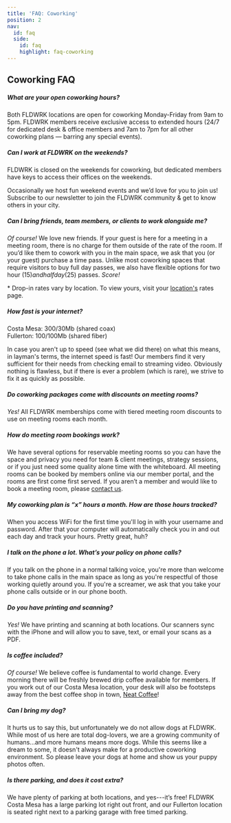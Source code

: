 ```yaml
---
title: 'FAQ: Coworking'
position: 2
nav:
  id: faq
  side:
    id: faq
    highlight: faq-coworking
---
```


## Coworking FAQ

##### What are your open coworking hours?

Both FLDWRK locations are open for coworking Monday-Friday from 9am to 5pm. FLDWRK members receive exclusive access to extended hours (24/7 for dedicated desk & office members and 7am to 7pm for all other coworking plans — barring any special events).

##### Can I work at FLDWRK on the weekends?
 FLDWRK is closed on the weekends for coworking, but dedicated members have keys to access their offices on the weekends.

Occasionally we host fun weekend events and we’d love for you to join us! Subscribe to our newsletter to join the FLDWRK community & get to know others in your city.

##### Can I bring friends, team members, or clients to work alongside me?

_Of course!_ We love new friends. If your guest is here for a meeting in a meeting room, there is no charge for them outside of the rate of the room. If you’d like them to cowork with you in the main space, we ask that you (or your guest) purchase a time pass. Unlike most coworking spaces that require visitors to buy full day passes, we also have flexible options for two hour ($15) and half day ($25) passes. _Score!_


\* Drop-in rates vary by location. To view yours, visit your [location's](/workspaces) rates page.

##### How fast is your internet?

Costa Mesa: 300/30Mb (shared coax)  
Fullerton: 100/100Mb (shared fiber)

In case you aren't up to speed (see what we did there) on what this means, in layman's terms, the internet speed is fast! Our members find it very sufficient for their needs from checking email to streaming video. Obviously nothing is flawless, but if there is ever a problem (which is rare), we strive to fix it as quickly as possible.

##### Do coworking packages come with discounts on meeting rooms?

_Yes!_ All FLDWRK memberships come with tiered meeting room discounts to use on meeting rooms each month.

##### How do meeting room bookings work?

We have several options for reservable meeting rooms so you can have the space and privacy you need for team & client meetings, strategy sessions, or if you just need some quality alone time with the whiteboard. All meeting rooms can be booked by members online via our member portal, and the rooms are first come first served. If you aren’t a member and would like to book a meeting room, please [contact us](https://wayfare.typeform.com/to/vn3h2H).

##### My coworking plan is “x” hours a month. How are those hours tracked?

When you access WiFi for the first time you'll log in with your username and password. After that your computer will automatically check you in and out each day and track your hours. Pretty great, huh?

##### I talk on the phone a lot. What’s your policy on phone calls?

If you talk on the phone in a normal talking voice, you're more than welcome to take phone calls in the main space as long as you're respectful of those working quietly around you. If you're a screamer, we ask that you take your phone calls outside or in our phone booth.

##### Do you have printing and scanning?

_Yes!_ We have printing and scanning at both locations. Our scanners sync with the iPhone and will allow you to save, text, or email your scans as a PDF.

##### Is coffee included?

_Of course!_ We believe coffee is fundamental to world change. Every morning there will be freshly brewed drip coffee available for members. If you work out of our Costa Mesa location, your desk will also be footsteps away from the best coffee shop in town, [Neat Coffee](http://www.neat.coffee)!

##### Can I bring my dog?

It hurts us to say this, but unfortunately we do not allow dogs at FLDWRK. While most of us here are total dog-lovers, we are a growing community of humans...and more humans means more dogs. While this seems like a dream to some, it doesn't always make for a productive coworking environment. So please leave your dogs at home and show us your puppy photos often.

##### Is there parking, and does it cost extra?

We have plenty of parking at both locations, and yes---it’s free! FLDWRK Costa Mesa has a large parking lot right out front, and our Fullerton location is seated right next to a parking garage with free timed parking.
